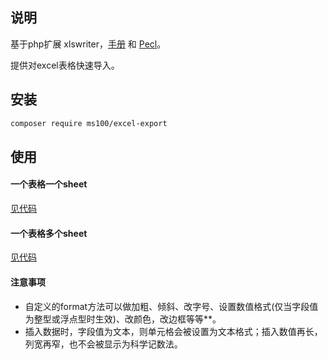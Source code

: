 ## 说明
基于php扩展 xlswriter，[手册](https://xlswriter-docs.viest.me/) 和 [Pecl](https://pecl.php.net/package/xlswriter)。

提供对excel表格快速导入。

## 安装
```bash
composer require ms100/excel-export
```

## 使用

#### 一个表格一个sheet
[见代码](test/test1.php)

 
#### 一个表格多个sheet

[见代码](test/test2.php)

#### 注意事项 


* 自定义的format方法可以做加粗、倾斜、改字号、设置数值格式(仅当字段值为整型或浮点型时生效)、改颜色，改边框等等**。
* 插入数据时，字段值为文本，则单元格会被设置为文本格式；插入数值再长，列宽再窄，也不会被显示为科学记数法。
